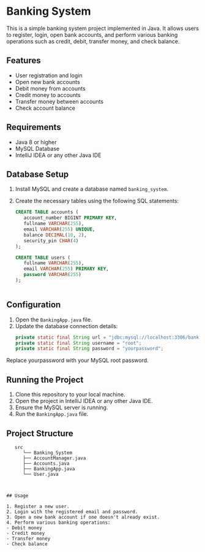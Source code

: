 # Banking System

This is a simple banking system project implemented in Java. It allows users to register, login, open bank accounts, and perform various banking operations such as credit, debit, transfer money, and check balance.

## Features

- User registration and login
- Open new bank accounts
- Debit money from accounts
- Credit money to accounts
- Transfer money between accounts
- Check account balance

## Requirements

- Java 8 or higher
- MySQL Database
- IntelliJ IDEA or any other Java IDE

## Database Setup

1. Install MySQL and create a database named             `banking_system`.
2. Create the necessary tables using the following SQL statements:

   ```sql
   CREATE TABLE accounts (
      account_number BIGINT PRIMARY KEY,
      fullname VARCHAR(255),
      email VARCHAR(255) UNIQUE,
      balance DECIMAL(10, 2),
      security_pin CHAR(4)
   );

   CREATE TABLE users (
      fullname VARCHAR(255),
      email VARCHAR(255) PRIMARY KEY,
      password VARCHAR(255)
   );



## Configuration

1. Open the `BankingApp.java` file.
2. Update the database connection details:
   ```java
   private static final String url = "jdbc:mysql://localhost:3306/banking_system";
   private static final String username = "root";
   private static final String password = "yourpassword";

Replace yourpassword with your MySQL root password.


## Running the Project

1. Clone this repository to your local machine.
2. Open the project in IntelliJ IDEA or any other Java IDE.
3. Ensure the MySQL server is running.
4. Run the `BankingApp.java` file.

## Project Structure
   ```src
      src
         └── Banking_System
         ├── AccountManager.java
         ├── Accounts.java
         ├── BankingApp.java
         └── User.java



## Usage

1. Register a new user.
2. Login with the registered email and password.
3. Open a new bank account if one doesn't already exist.
4. Perform various banking operations:
   - Debit money
   - Credit money
   - Transfer money
   - Check balance
